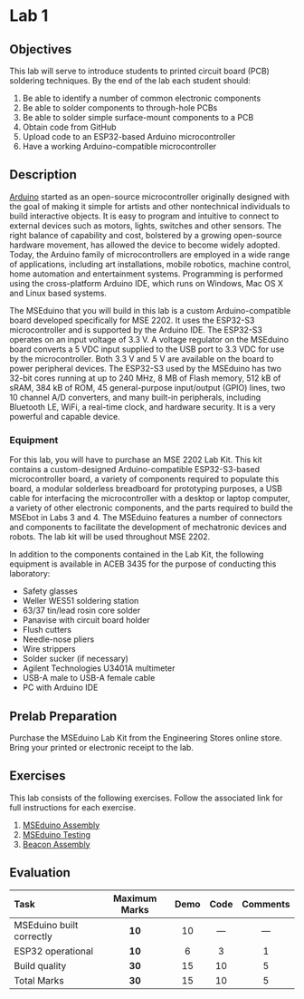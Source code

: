 # Lab 1

## Objectives

This lab will serve to introduce students to printed circuit board (PCB) soldering techniques. By the end of the lab each student should:

1. Be able to identify a number of common electronic components
2. Be able to solder components to through-hole PCBs
3. Be able to solder simple surface-mount components to a PCB
4. Obtain code from GitHub
5. Upload code to an ESP32-based Arduino microcontroller
6. Have a working Arduino-compatible microcontroller

## Description

[Arduino](https://www.arduino.cc) started as an open-source microcontroller originally designed with the goal of making it simple for artists and other nontechnical individuals to build interactive objects. It is easy to program and intuitive to connect to external devices such as motors, lights, switches and other sensors. The right balance of capability and cost, bolstered by a growing open-source hardware movement, has allowed the device to become widely adopted. Today, the Arduino family of microcontrollers are employed in a wide range of applications, including art installations, mobile robotics, machine control, home automation and entertainment systems. Programming is performed using the cross-platform Arduino IDE, which runs on Windows, Mac OS X and Linux based systems.

The MSEduino that you will build in this lab is a custom Arduino-compatible board developed specifically for MSE 2202. It uses the ESP32-S3 microcontroller and is supported by the Arduino IDE. The ESP32-S3 operates on an input voltage of 3.3 V. A voltage regulator on the MSEduino board converts a 5 VDC input supplied to the USB port to 3.3 VDC for use by the microcontroller. Both 3.3 V and 5 V are available on the board to power peripheral devices. The ESP32-S3 used by the MSEduino has two 32-bit cores running at up to 240 MHz, 8 MB of Flash memory, 512 kB of sRAM, 384 kB of ROM, 45 general-purpose input/output (GPIO) lines, two 10 channel A/D converters, and many built-in peripherals, including Bluetooth LE, WiFi, a real-time clock, and hardware security. It is a very powerful and capable device.

### Equipment

For this lab, you will have to purchase an MSE 2202 Lab Kit. This kit contains a custom-designed Arduino-compatible ESP32-S3-based microcontroller board, a variety of components required to populate this board, a modular solderless breadboard for prototyping purposes, a USB cable for interfacing the microcontroller with a desktop or laptop computer, a variety of other electronic components, and the parts required to build the MSEbot in Labs 3 and 4. The MSEduino features a number of connectors and components to facilitate the development of mechatronic devices and robots. The lab kit will be used throughout MSE 2202.

In addition to the components contained in the Lab Kit, the following equipment is available in ACEB 3435 for the purpose of conducting this laboratory:

* Safety glasses
* Weller WES51 soldering station
* 63/37 tin/lead rosin core solder
* Panavise with circuit board holder
* Flush cutters
* Needle-nose pliers
* Wire strippers
* Solder sucker (if necessary)
* Agilent Technologies U3401A multimeter
* USB-A male to USB-A female cable
* PC with Arduino IDE


## Prelab Preparation

Purchase the MSEduino Lab Kit from the Engineering Stores online store. Bring your printed or electronic receipt to the lab.


## Exercises

This lab consists of the following exercises. Follow the associated link for full instructions for each exercise.

1. [MSEduino Assembly](docs/MSEduino-assembly.md)
2. [MSEduino Testing](docs/MSEduino-testing.md)
3. [Beacon Assembly](docs/beacon-assembly.md)

## Evaluation

| Task       | Maximum Marks | Demo | Code | Comments |
|:-----------|:-------------:|:----:|:----:|:--------:|
| MSEduino built correctly | **10**        | 10   | —    | —        |
| ESP32 operational | **10**        | 6    | 3    | 1        |
| Build quality | **30**        | 15   | 10   | 5        |
| Total Marks | **30**        | 15   | 10   | 5        |
